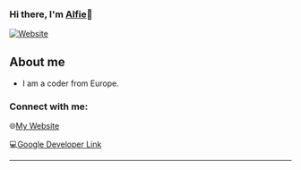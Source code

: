 ### Hi there, I'm [Alfie][website]👋 

[![Website](https://img.shields.io/website?label=alfiehavard.com&style=for-the-badge&url=https%3A%2F%2Falfiehavard.com)](https://alfiehavard.com)

## About me

- I am a coder from Europe.

### Connect with me:

🌐[My Website][website]

💻[Google Developer Link][GoogleDevLink]


---

[website]: https://alfiehavard.com
[instagram]: https://instagram.com/alfiehavard21
[GoogleDevLink]: https://g.dev/alfie
